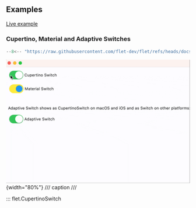 ## Examples

[Live example](https://flet-controls-gallery.fly.dev/input/cupertinoswitch)

### Cupertino, Material and Adaptive Switches

```python
--8<-- "https://raw.githubusercontent.com/flet-dev/flet/refs/heads/docs/sdk/python/examples/controls/cupertino-switch/cupertino-material-and-adaptive.py"
```

![cupertino-material-and-adaptive](https://raw.githubusercontent.com/flet-dev/flet/docs/sdk/python/examples/python/controls/cupertino-switch/media/cupertino-material-and-adaptive.gif){width="80%"}
/// caption
///

::: flet.CupertinoSwitch
